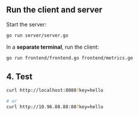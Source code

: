 ## Run the client and server

Start the server:

```bash
go run server/server.go 
```

In a **separate terminal**, run the client:

```bash
go run frontend/frontend.go frontend/metrics.go
```

## 4. Test

```bash
curl http://localhost:8080?key=hello

# or 
curl http://10.96.88.88:80?key=hello
```